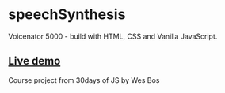 # speechSynthesis
Voicenator 5000 - build with HTML, CSS and Vanilla JavaScript.

## [Live demo](https://alexgooner12-speechsynthesis.glitch.me/speechSynthesis)

Course project from 30days of JS by Wes Bos
